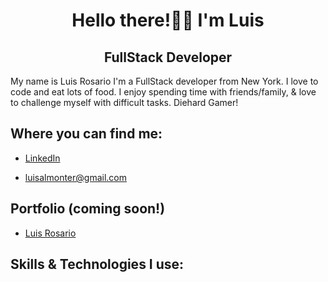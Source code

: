 <div align='center'>

# Hello there!👋🏽 I'm Luis
## FullStack Developer

</div>

My name is Luis Rosario I'm a FullStack developer from New York. 
 I love to code and eat lots of food. I enjoy spending time with friends/family, & love to challenge myself with difficult tasks. Diehard Gamer!

## Where you can find me:

- [LinkedIn](https://www.linkedin.com/in/luisxrosario/)

- luisalmonter@gmail.com

## Portfolio (coming soon!)
- [Luis Rosario](luisxrosario.com) 

## Skills & Technologies I use:


